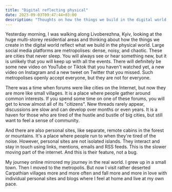 ```yaml
---
title: "Digital reflecting physical"
date: 2023-09-03T09:47:44+03:00
description: "Thoughts on how the things we build in the digital world reflect what we build in the physical world"
---
```

Yesterday morning, I was walking along Livoberezhna, Kyiv, looking at the huge multi-storey residential areas and thinking about how the things we create in the digital world reflect what we build in the physical world. Large social media platforms are metropolises: dense, noisy, and chaotic. These are cities that never sleep. You will always see or hear something new, but it is unlikely that you will keep up with all the events. There will definitely be some new video on YouTube or Tiktok that you haven't watched yet, a new video on Instagram and a new tweet on Twitter that you missed. Such metropolises openly accept everyone, but they are not for everyone.

There was a time when forums were like cities on the Internet, but now they are more like small villages. It is a place where people gather around common interests. If you spend some time on one of these forums, you will get to know almost all of its "citizens". New threads rarely appear, discussions are slow and can develop over months or even years. It is a haven for those who are tired of the hustle and bustle of big cities, but still want to feel a sense of community.

And there are also personal sites, like separate, remote cabins in the forest or mountains. It's a place where people run to when they're tired of the noise. However, personal sites are not isolated islands. They interact and stay in touch using links, mentions, emails and RSS feeds. This is the slower moving part of the internet. And this is their feature, not a bug.

My journey online mirrored my journey in the real world. I grew up in a small town. Then I moved to the metropolis. But now I visit rather deserted Carpathian villages more and more often and fall more and more in love with individual personal sites and blogs where I feel at home and live at my own pace.